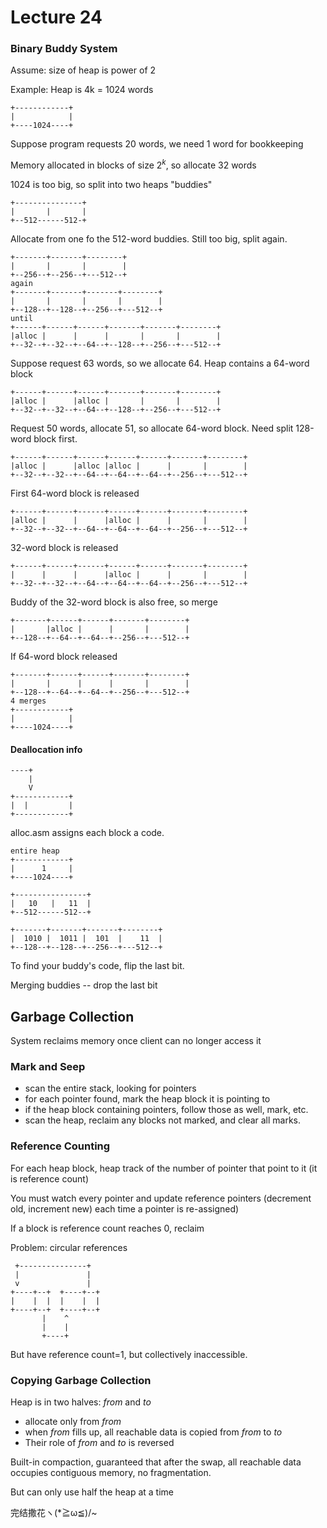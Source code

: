 # Lecture 24

### Binary Buddy System

Assume: size of heap is power of 2

Example: Heap is 4k = 1024 words

```
+------------+
|            |
+----1024----+
```

Suppose program requests 20 words, we need 1 word for bookkeeping

Memory allocated in blocks of size $2^k$, so allocate 32 words

1024 is too big, so split into two heaps "buddies"

```
+---------------+
|       |       |
+--512------512-+
```

Allocate from one fo the 512-word buddies. Still too big, split again.

```
+-------+-------+--------+
|       |       |        |
+--256--+--256--+---512--+
again
+-------+-------+-------+--------+
|       |       |       |        |
+--128--+--128--+--256--+---512--+
until
+------+------+------+-------+-------+--------+
|alloc |      |      |       |       |        |
+--32--+--32--+--64--+--128--+--256--+---512--+
```

Suppose request 63 words, so we allocate 64. Heap contains a 64-word block

```
+------+------+------+-------+-------+--------+
|alloc |      |alloc |       |       |        |
+--32--+--32--+--64--+--128--+--256--+---512--+
```

Request 50 words, allocate 51, so allocate 64-word block. Need split 128-word block first.

```
+------+------+------+------+------+-------+--------+
|alloc |      |alloc |alloc |      |       |        |
+--32--+--32--+--64--+--64--+--64--+--256--+---512--+
```

First 64-word block is released

```
+------+------+------+------+------+-------+--------+
|alloc |      |      |alloc |      |       |        |
+--32--+--32--+--64--+--64--+--64--+--256--+---512--+
```

32-word block is released

```
+------+------+------+------+------+-------+--------+
|      |      |      |alloc |      |       |        |
+--32--+--32--+--64--+--64--+--64--+--256--+---512--+
```

Buddy of the 32-word block is also free, so merge

```
+-------+------+------+-------+--------+
|       |alloc |      |       |        |
+--128--+--64--+--64--+--256--+---512--+
```

If 64-word block released

```
+-------+------+------+-------+--------+
|       |      |      |       |        |
+--128--+--64--+--64--+--256--+---512--+
4 merges
+------------+
|            |
+----1024----+
```

#### Deallocation info

``` 
----+
    |
    V
+------------+
|  |         |
+------------+
```

alloc.asm assigns each block a code.

```
entire heap 
+------------+
|      1     |
+----1024----+

+----------------+
|   10   |   11  |
+--512------512--+

+-------+-------+-------+--------+
|  1010 |  1011 |  101  |    11  |
+--128--+--128--+--256--+---512--+
```

To find your buddy's code, flip the last bit.

Merging buddies -- drop the last bit

## Garbage Collection

System reclaims memory once client can no longer access it

### Mark and Seep

* scan the entire stack, looking for pointers
* for each pointer found, mark the heap block it is pointing to
* if the heap block containing pointers, follow those as well, mark, etc.
* scan the heap, reclaim any blocks not marked, and clear all marks.

### Reference Counting

For each heap block, heap track of the number of pointer that point to it (it is reference count)

You must watch every pointer and update reference pointers (decrement old, increment new) each time a pointer is re-assigned)

If a block is reference count reaches 0, reclaim


Problem: circular references

```
 +---------------+
 |               |
 v               |
+----+--+  +----+--+
|    |  |  |    |  |
+----+--+  +----+--+
       |    ^
	   |    |
       +----+
```

But have reference count=1, but collectively inaccessible.

### Copying Garbage Collection

Heap is in two halves: $from$ and $to$

* allocate only from $from$
* when $from$ fills up, all reachable data is copied from $from$ to $to$
* Their role of $from$ and $to$ is reversed

Built-in compaction, guaranteed that after the swap, all reachable data occupies contiguous memory, no fragmentation.

But can only use half the heap at a time

完结撒花ヽ(*≧ω≦)/~
